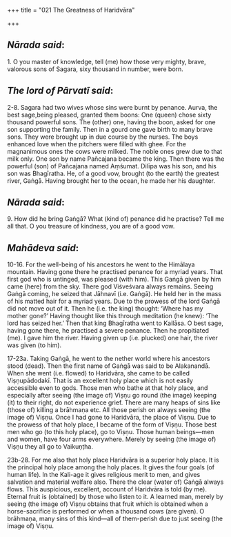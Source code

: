 +++
title = "021 The Greatness of Haridvāra"

+++
 

## *Nārada said*:

1\. O you master of knowledge, tell (me) how those very mighty, brave, valorous sons of Sagara, sixy thousand in number, were born.

## *The lord of Pārvatī said*:

2-8. Sagara had two wives whose sins were burnt by penance. Aurva, the best sage,being pleased, granted them boons: One (queen) chose sixty thousand powerful sons. The (other) one, having the boon, asked for one son supporting the family. Then in a gourd one gave birth to many brave sons. They were brought up in due course by the nurses. The boys enhanced love when the pitchers were filled with ghee. For the magnanimous ones the cows were milked. The noble ones grew due to that milk only. One son by name Pañcajana became the king. Then there was the powerful (son) of Pañcajana named Aṃśumat. Dilīpa was his son, and his son was Bhagīratha. He, of a good vow, brought (to the earth) the greatest river, Gaṅgā. Having brought her to the ocean, he made her his daughter.

## *Nārada said*:

9\. How did he bring Gaṅgā? What (kind of) penance did he practise? Tell me all that. O you treasure of kindness, you are of a good vow.

## *Mahādeva said*:

10-16. For the well-being of his ancestors he went to the Himālaya mountain. Having gone there he practised penance for a myriad years. That first god who is untinged, was pleased (with him). This Gaṅgā given by him came (here) from the sky. There god Viśveśvara always remains. Seeing Gaṅgā coming, he seized that Jāhnavī (i.e. Gaṅgā). He held her in the mass of his matted hair for a myriad years. Due to the prowess of the lord Gaṅgā did not move out of it. Then he (i.e. the king) thought: ‘Where has my mother gone?’ Having thought like this through meditation (he knew): ‘The lord has seized her.’ Then that king Bhagīratha went to Kailāsa. O best sage, having gone there, he practised a severe penance. Then he propitiated (me). I gave him the river. Having given up (i.e. plucked) one hair, the river was given (to him).

17-23a. Taking Gaṅgā, he went to the nether world where his ancestors stood (dead). Then the first name of Gaṅgā was said to be Alakanandā. When she went (i.e. flowed) to Haridvāra, she came to be called Viṣṇupādodakī. That is an excellent holy place which is not easily accessible even to gods. Those men who bathe at that holy place, and especially after seeing (the image of) Viṣṇu go round (the image) keeping (it) to their right, do not experience grief. There are many heaps of sins like (those of) killing a brāhmaṇa etc. All those perish on always seeing (the image of) Viṣṇu. Once I had gone to Haridvāra, the place of Viṣṇu. Due to the prowess of that holy place, I became of the form of Viṣṇu. Those best men who go (to this holy place), go to Viṣṇu. Those human beings—men and women, have four arms everywhere. Merely by seeing (the image of) Viṣṇu they all go to Vaikuṇṭha.

23b-28. For me also that holy place Haridvāra is a superior holy place. It is the principal holy place among the holy places. It gives the four goals (of human life). In the Kali-age it gives religious merit to men, and gives salvation and material welfare also. There the clear (water of) Gaṅgā always flows. This auspicious, excellent, account of Haridvāra is told (by me). Eternal fruit is (obtained) by those who listen to it. A learned man, merely by seeing (the image of) Viṣṇu obtains that fruit which is obtained when a horse-sacrifice is performed or when a thousand cows (are given). O brāhmaṇa, many sins of this kind—all of them-perish due to just seeing (the image of) Viṣṇu.


